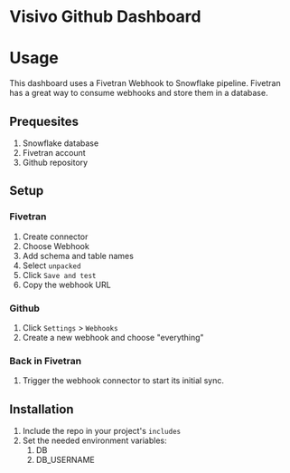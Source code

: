 # Visivo Github Dashboard

# Usage

This dashboard uses a Fivetran Webhook to Snowflake pipeline.  Fivetran has a great way to consume webhooks and store them in a database.

## Prequesites

1. Snowflake database
2. Fivetran account
3. Github repository

## Setup

### Fivetran

1. Create connector
2. Choose Webhook
3. Add schema and table names
4. Select `unpacked`  
5. Click `Save and test`
6. Copy the webhook URL

### Github

1. Click `Settings` > `Webhooks`
2. Create a new webhook and choose "everything"

### Back in Fivetran

1. Trigger the webhook connector to start its initial sync.

## Installation

1. Include the repo in your project's `includes`
2. Set the needed environment variables:
   1. DB
   2. DB_USERNAME